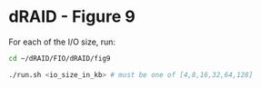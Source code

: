 # dRAID - Figure 9

For each of the I/O size, run:
```Bash
cd ~/dRAID/FIO/dRAID/fig9

./run.sh <io_size_in_kb> # must be one of [4,8,16,32,64,128]
```